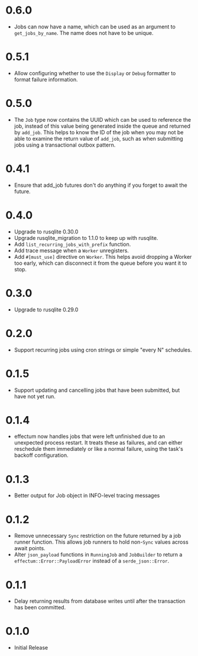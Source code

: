 # 0.6.0

- Jobs can now have a name, which can be used as an argument to `get_jobs_by_name`. The name does not have to be unique.

# 0.5.1

- Allow configuring whether to use the `Display` or `Debug` formatter to format failure information.

# 0.5.0

- The `Job` type now contains the UUID which can be used to reference the job, instead of this value being generated
    inside the queue and returned by `add_job`. This helps to know the ID of the job when you may not be able to examine
    the return value of `add_job`, such as when submitting jobs using a transactional outbox pattern.

# 0.4.1

- Ensure that add_job futures don't do anything if you forget to await the future.

# 0.4.0

- Upgrade to rusqlite 0.30.0
- Upgrade rusqlite_migration to 1.1.0 to keep up with rusqlite.
- Add `list_recurring_jobs_with_prefix` function. 
- Add trace message when a `Worker` unregisters.
- Add `#[must_use]` directive on `Worker`. This helps avoid dropping a Worker too early, which can disconnect it from
    the queue before you want it to stop.

# 0.3.0

- Upgrade to rusqlite 0.29.0

# 0.2.0

- Support recurring jobs using cron strings or simple "every N" schedules.

# 0.1.5

- Support updating and cancelling jobs that have been submitted, but have not yet run.

# 0.1.4

- effectum now handles jobs that were left unfinished due to an unexpected process restart. It treats these as failures,
    and can either reschedule them immediately or like a normal failure, using the task's backoff configuration.

# 0.1.3

- Better output for Job object in INFO-level tracing messages

# 0.1.2

- Remove unnecessary `Sync` restriction on the future returned by a job runner function. This allows job runners to hold
    non-`Sync` values across await points.
- Alter `json_payload` functions in `RunningJob` and `JobBuilder` to return a `effectum::Error::PayloadError` instead of a `serde_json::Error`.

# 0.1.1

- Delay returning results from database writes until after the transaction has been committed.

# 0.1.0

- Initial Release
